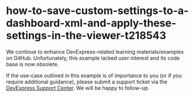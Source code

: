 
# how-to-save-custom-settings-to-a-dashboard-xml-and-apply-these-settings-in-the-viewer-t218543

We continue to enhance DevExpress-related learning materials/examples on GitHub. Unfortunately, this example lacked user interest and its code base is now obsolete.

If the use-case outlined in this example is of importance to you (or if you require additional guidance), please submit a support ticket via the [DevExpress Support Center](https://supportcenter.devexpress.com/ticket/create?followUpTo=T218543). We will be happy to follow-up.